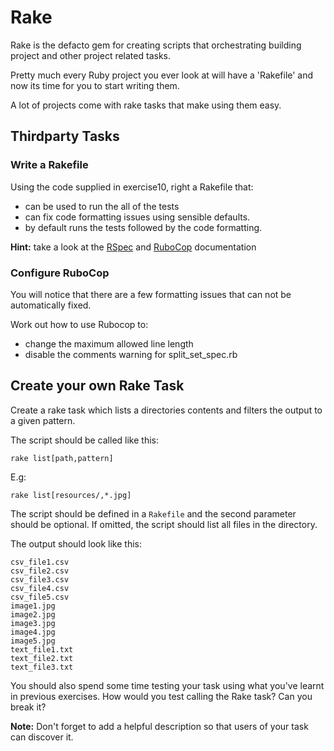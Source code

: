 # Rake

Rake is the defacto gem for creating scripts that orchestrating building project and other project related tasks.

Pretty much every Ruby project you ever look at will have a 'Rakefile' and now its time for you to start writing them.

A lot of projects come with rake tasks that make using them easy.


## Thirdparty Tasks


### Write a Rakefile

Using the code supplied in exercise10, right a Rakefile that:

- can be used to run the all of the tests
- can fix code formatting issues using sensible defaults.
- by default runs the tests followed by the code formatting.

**Hint:** take a look at the [RSpec](https://www.relishapp.com/rspec/rspec-core/docs/command-line/rake-task) and [RuboCop](https://github.com/bbatsov/rubocop) documentation


### Configure RuboCop

You will notice that there are a few formatting issues that can not be automatically fixed.

Work out how to use Rubocop to:

- change the maximum allowed line length
- disable the comments warning for split_set_spec.rb


## Create your own Rake Task

Create a rake task which lists a directories contents and filters the output to a given pattern.

The script should be called like this:

```
rake list[path,pattern]
```

E.g:

```
rake list[resources/,*.jpg]
```

The script should be defined in a `Rakefile` and the second parameter should be optional. If omitted, the script should list all files in the directory.

The output should look like this:

```
csv_file1.csv
csv_file2.csv
csv_file3.csv
csv_file4.csv
csv_file5.csv
image1.jpg
image2.jpg
image3.jpg
image4.jpg
image5.jpg
text_file1.txt
text_file2.txt
text_file3.txt
```

You should also spend some time testing your task using what you've learnt in previous exercises. How would you test calling the Rake task? Can you break it?

**Note:** Don't forget to add a helpful description so that users of your task can discover it.
